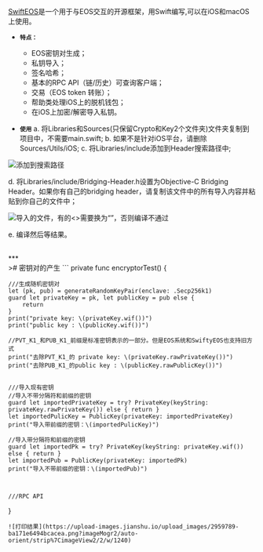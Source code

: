 [SwiftEOS](https://github.com/ProChain/SwiftyEOS)是一个用于与EOS交互的开源框架，用Swift编写,可以在iOS和macOS上使用。


-  **`特点：`**
    -  EOS密钥对生成；
    -  私钥导入；
    -  签名哈希；
    -  基本的RPC API（链/历史）可查询客户端；
    -  交易（EOS token 转账）；
    -  帮助类处理iOS上的脱机钱包；
    -  在iOS上加密/解密导入私钥。

- **`使用`**
a.  将Libraries和Sources(只保留Crypto和Key2个文件夹)文件夹复制到项目中，不需要main.swift;
b.  如果不是针对iOS平台，请删除Sources/Utils/iOS;
c.  将Libraries/include添加到Header搜索路径中;

![添加到搜索路径](https://upload-images.jianshu.io/upload_images/2959789-87928ca23868523c.png?imageMogr2/auto-orient/strip%7CimageView2/2/w/1240)

d.  将Libraries/include/Bridging-Header.h设置为Objective-C Bridging Header。如果你有自己的bridging header，请复制该文件中的所有导入内容并粘贴到你自己的文件中；

![导入的文件，有的<>需要换为“”，否则编译不通过](https://upload-images.jianshu.io/upload_images/2959789-1d36a8dbebb227f6.png?imageMogr2/auto-orient/strip%7CimageView2/2/w/1240)


e.  编译然后等结果。


<br/>
***
<br/>
># 密钥对的产生
```
private func encryptorTest() {
    
    ///生成随机密钥对
    let (pk, pub) = generateRandomKeyPair(enclave: .Secp256k1)
    guard let privateKey = pk, let publicKey = pub else {
        return
    }
    print("private key: \(privateKey.wif())")
    print("public key : \(publicKey.wif())")
    
    //PVT_K1_和PUB_K1_前缀是标准密钥表示的一部分。但是EOS系统和SwiftyEOS也支持旧方式
    print("去除PVT_K1_的 private key: \(privateKey.rawPrivateKey())")
    print("去除PUB_K1_的public key : \(publicKey.rawPublicKey())")
    
    
    ///导入现有密钥
    //导入不带分隔符和前缀的密钥
    guard let importedPrivateKey = try? PrivateKey(keyString: privateKey.rawPrivateKey()) else { return }
    let importedPulicKey = PublicKey(privateKey: importedPrivateKey)
    print("导入带前缀的密钥：\(importedPulicKey)")
    
    //导入带分隔符和前缀的密钥
    guard let importedPk = try? PrivateKey(keyString: privateKey.wif()) else { return }
    let importedPub = PublicKey(privateKey: importedPk)
    print("导入不带前缀的密钥：\(importedPub)")
    
    
    
    ///RPC API
    
    
}

```
![打印结果](https://upload-images.jianshu.io/upload_images/2959789-ba171e6494bcacea.png?imageMogr2/auto-orient/strip%7CimageView2/2/w/1240)

